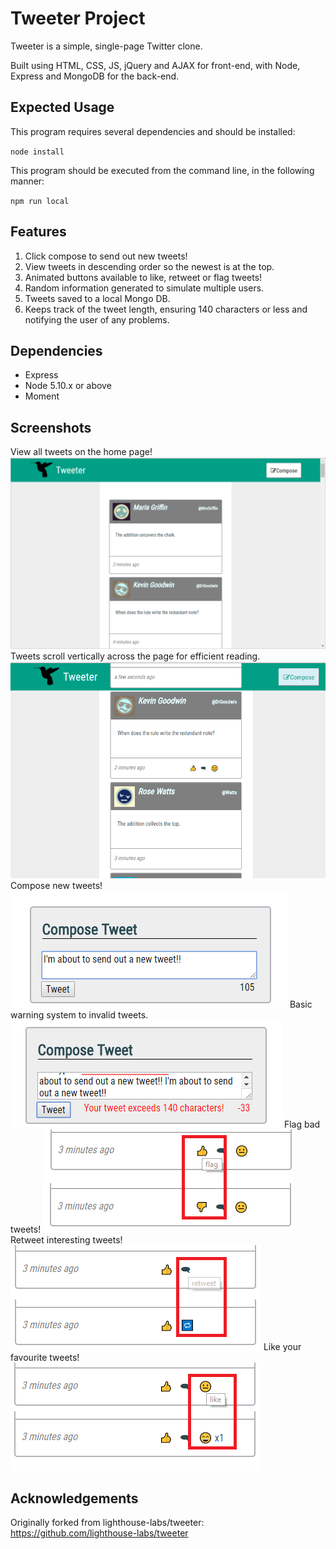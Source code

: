 # Tweeter Project

Tweeter is a simple, single-page Twitter clone.

Built using HTML, CSS, JS, jQuery and AJAX for front-end, with Node, Express and MongoDB for the back-end.

## Expected Usage

This program requires several dependencies and should be installed:

`node install`

This program should be executed from the command line, in the following manner:

`npm run local`

## Features

1. Click compose to send out new tweets!
2. View tweets in descending order so the newest is at the top.
3. Animated buttons available to like, retweet or flag tweets!
4. Random information generated to simulate multiple users.
5. Tweets saved to a local Mongo DB.
6. Keeps track of the tweet length, ensuring 140 characters or less and notifying the user of any problems.

## Dependencies

- Express
- Node 5.10.x or above
- Moment

## Screenshots
View all tweets on the home page!
!["Screenshot of tweeter home page"](https://github.com/d-mclean/tweeter/blob/master/docs/home-page.png)
Tweets scroll vertically across the page for efficient reading.
!["Screenshot of multiple tweets"](https://github.com/d-mclean/tweeter/blob/master/docs/multiple-tweets.png)
Compose new tweets!
!["Screenshot of a new tweet being composed"](https://github.com/d-mclean/tweeter/blob/master/docs/new-tweet.png)
Basic warning system to invalid tweets.
!["Screenshot of tweet error handling"](https://github.com/d-mclean/tweeter/blob/master/docs/new-tweet-error.png)
Flag bad tweets!
!["Screenshot of flagging a tweet"](https://github.com/d-mclean/tweeter/blob/master/docs/flag-tweet.png)
Retweet interesting tweets!
!["Screenshot of retweeting"](https://github.com/d-mclean/tweeter/blob/master/docs/retweet-tweet.png)
Like your favourite tweets!
!["Screenshot of liking a tweet"](https://github.com/d-mclean/tweeter/blob/master/docs/like-tweet.png)

## Acknowledgements

Originally forked from lighthouse-labs/tweeter:
<https://github.com/lighthouse-labs/tweeter>
